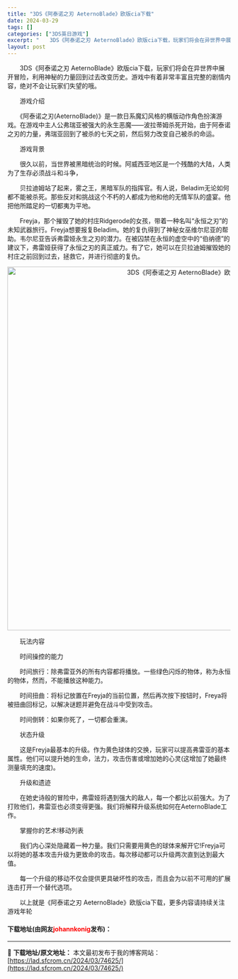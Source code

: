 ```yaml
---
title: "3DS《阿泰诺之刃 AeternoBlade》欧版cia下载"
date: 2024-03-29
tags: []
categories: ["3DS英日游戏"]
excerpt: "　　3DS《阿泰诺之刃 AeternoBlade》欧版cia下载，玩家们将会在异世界中展开冒险，利用神秘的力量回到过去改变历史。游戏中有着非常丰富且完整的剧情内容，绝对不会让玩家们失望的哦。 　　游戏介绍 　　《阿泰诺之刃(AeternoBlade)》是一款日系魔幻风格的横版动作角色扮演游戏。在游戏&hellip;"
layout: post
---
```


 <p>　　3DS《阿泰诺之刃 AeternoBlade》欧版cia下载，玩家们将会在异世界中展开冒险，利用神秘的力量回到过去改变历史。游戏中有着非常丰富且完整的剧情内容，绝对不会让玩家们失望的哦。</p> <p>　　游戏介绍</p> <p>　　《阿泰诺之刃(AeternoBlade)》是一款日系魔幻风格的横版动作角色扮演游戏。在游戏中主人公弗瑞亚被强大的永生恶魔&mdash;&mdash;波拉蒂姆杀死开始，由于阿泰诺之刃的力量，弗瑞亚回到了被杀的七天之前，然后努力改变自己被杀的命运。</p> <p>　　游戏背景</p> <p>　　很久以前，当世界被黑暗统治的时候。阿威西亚地区是一个残酷的大陆，人类为了生存必须战斗和斗争，</p> <p>　　贝拉迪姆站了起来，雾之王，黑暗军队的指挥官。有人说，Beladim无论如何都不能被杀死。那些反对和挑战这个不朽的人都成为他和他的无情军队的盛宴。他把他所踏足的一切都夷为平地。</p> <p>　　Freyja，那个摧毁了她的村庄Ridgerode的女孩，带着一种名叫&ldquo;永恒之刃&rdquo;的未知武器旅行。Freyja想要报复Beladim。她的复仇得到了神秘女巫维尔尼亚的帮助。韦尔尼亚告诉弗雷娅永生之刃的潜力。在被囚禁在永恒的虚空中的&ldquo;伯纳德&rdquo;的建议下，弗雷娅获得了永恒之刃的真正威力。有了它，她可以在贝拉迪姆摧毁她的村庄之前回到过去，拯救它，并进行彻底的复仇。</p> <p align="center"><img align="" border="0" src="https://lad.sfcrom.cn/wp-content/uploads/2024/03/20240329_6606339d78e1f.jpg" width="819" alt="3DS《阿泰诺之刃 AeternoBlade》欧版cia下载" /></p> <p>　　玩法内容</p> <p>　　时间操控的能力</p> <p>　　时间旅行：除弗雷亚外的所有内容都将播放。一些绿色闪烁的物体，称为永恒的物体，然而，不能播放这种能力。</p> <p>　　时间扭曲：将标记放置在Freyja的当前位置，然后再次按下按钮时，Freya将被扭曲回标记，以解决谜题并避免在战斗中受到攻击。</p> <p>　　时间倒转：如果你死了，一切都会重演。</p> <p>　　状态升级</p> <p>　　这是Freyja最基本的升级。作为黄色球体的交换，玩家可以提高弗雷亚的基本属性。他们可以提升她的生命，法力，攻击伤害或增加她的心灵(这增加了她最终测量填充的速度)。</p> <p>　　升级和遗迹</p> <p>　　在她史诗般的冒险中，弗雷娅将遇到强大的敌人，每一个都比以前强大。为了打败他们，弗雷亚也必须变得更强。我们将解释升级系统如何在AeternoBlade工作。</p> <p>　　掌握你的艺术!移动列表</p> <p>　　我们内心深处隐藏着一种力量。我们只需要用黄色的球体来解开它!Freyja可以将她的基本攻击升级为更致命的攻击。每次移动都可以升级两次直到达到最大值。</p> <p>　　每一个升级的移动不仅会提供更具破坏性的攻击，而且会为以前不可用的扩展连击打开一个替代选项。</p> <p>　　以上就是《阿泰诺之刃 AeternoBlade》欧版cia下载，更多内容请持续关注游戏年轮</p> <p><h4>下载地址(由网友<font color="red">johannkonig</font>发布)：</h4></p> 

---
📖 **下载地址/原文地址：** 本文最初发布于我的博客网站：[https://lad.sfcrom.cn/2024/03/74625/](https://lad.sfcrom.cn/2024/03/74625/)
